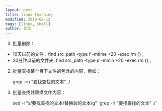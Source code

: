 ```yaml
---
layout: post
title: linux learning
modified: 2019-02-12
tags: [linux, shell]
author: 晋戈
---
```


3. 批量删除：

 - 10天以前的文件：find src_path -type f -mtime +20 -exec rm {} \;
 - 20分钟以前的文件夹: find src_path -type d -mmin +20 -exec rm {} \;

2. 批量查找某个目下文件的包含的内容，例如：

    grep -rn "要找查找的文本" ./

1. 批量查找并替换文件内容：

    sed -i "s/要找查找的文本/替换后的文本/g" \`grep -rl "要找查找的文本" ./\`
